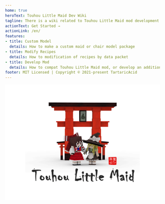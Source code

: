 ```yaml
---
home: true
heroText: Touhou Little Maid Dev Wiki
tagline: There is a wiki related to Touhou Little Maid mod development
actionText: Get Started →
actionLink: /en/
features:
- title: Custom Model
  details: How to make a custom maid or chair model package
- title: Modify Recipes
  details: How to modification of recipes by data packet
- title: Develop Mod
  details: How to compat Touhou Little Maid mod, or develop an addition
footer: MIT Licensed | Copyright © 2021-present TartaricAcid
---
```

![title](./.vuepress/public/title.png)